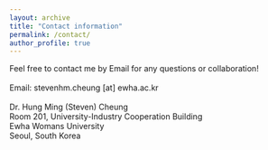 ```yaml
---
layout: archive
title: "Contact information"
permalink: /contact/
author_profile: true
---
```


Feel free to contact me by Email for any questions or collaboration!
<br><br>Email: stevenhm.cheung [at] ewha.ac.kr
<br><br>Dr. Hung Ming (Steven) Cheung
<br>Room 201, University-Industry Cooperation Building
<br>Ewha Womans University
<br>Seoul, South Korea

